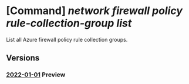 # [Command] _network firewall policy rule-collection-group list_

List all Azure firewall policy rule collection groups.

## Versions

### [2022-01-01](/Resources/mgmt-plane/L3N1YnNjcmlwdGlvbnMve30vcmVzb3VyY2Vncm91cHMve30vcHJvdmlkZXJzL21pY3Jvc29mdC5uZXR3b3JrL2ZpcmV3YWxscG9saWNpZXMve30vcnVsZWNvbGxlY3Rpb25ncm91cHM=/2022-01-01.xml) **Preview**

<!-- mgmt-plane /subscriptions/{}/resourcegroups/{}/providers/microsoft.network/firewallpolicies/{}/rulecollectiongroups 2022-01-01 -->
